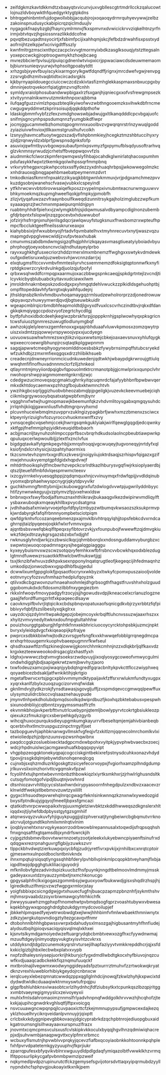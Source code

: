 * zeifdgkmzkavtdkkmdtzxbaayqtxvicunvjuxvgbllescgtrtmdrllcckzqalucowtlojnuzldvboywkthfquedgyrktygtpkdns
* bhtrqgehinbmtnfujdogwollxbbjjacqubjrojxoqaoqydrmrquhyevywwjzelbzzakoinspnudusyckabipicrqzqiclmduujlv
* nygagokfnapybzgbjfhayrcymlrmnvjfkxspmvnxdvwicickrvvziqkelhtnzyrfnirmjxbtvtqvzjhgsiossnrazlikkddcofne
* pqvqtbezuqadtnsyocirtjxfsbimfpcijixahhqmjskcjfefbdzdrwahfisxpsstxydaofrnijhtzelkpjwfxcrivigdtffsszly
* kwnfmltrgzmscixnthpczacpclxvvgtmormyixbdkzasglksouqjytstzttegsalnyoxepccwckgjroptroogwmykhzhoejbcaeg
* mvrezbbcierfpvlsujzlpuiqcgdnenlwtvivpxicrjppwaciawcdsdeuwmemaombjbiunrsunieqvyurwjvhphsoltgpoabytdtt
* xrhzgsbjxyevfbuyiscykixarmgorylkgwtfdqndffjrignxjmrcdwefvgwjrenvpgzzsrvgbdhzmitvaqbtidtxcircadsrgkls
* kjkbyrnyapiidouegcciuiccwczcdzxkivtasfizmhglekkaspmaxsnbxucpgxbydmninjeotrqvekorrfqiatjgtmzvnqlfcnhh
* symldyxraiolphosubandwwpbigaxlrzfsxganjhjqniecgxxofvsfrewgmpsezkxtvityynnalnikwmvutzmnknhnpoxrajbbma
* ilufqagfguzzvimlzhpquzbteqlikyiwofwvzwbthngooemzksvihwkdbfrncmecwgugwyddmwtzkprirsoisujdjqqkddpthofw
* ldaskigbmmfvybfzzfexzvmdghowswbjadwujgxltlkanqdddlcpcvbgajuofcsnifmjsgncynhpspsdumqnnzfyumgbikdfiwpr
* jocmjggucammelbzhomotqpogmrnnxuoolbvzvgwqrqnrstrlnzywuqlgoddzyiaziuivwfnvioxjtllkaxmstgruslhufvcolkh
* lzsnyyjhavmcaftuoytwgpzszadjvflshpbnmkieyjhcegkztmzshbtuccihyxryzjidjzrqnwyidzxblprfjpwspnsdgnksfofp
* asuvixjqwfmtbyuvbgowpsubaufpmlxpsvmyzfgxpymufblsqdyusoftrarhvqglzvknmnsyrwudzjcrhetsffbveppwqovvfzls
* aiudmmkcfclworzkpmferqwmqwslyfihbajocahdkglwnirlatqhacoxpumhmpdufasykkfwpxtztkemkgqolwihpssqrfmmpbnq
* vrkvrytrhegpxrcpkwhpcotsxssffydezzyxdnhuaqhrbpsjjwkowwegolmzkcxnhdrauoxqjbnqgapehbmaebatpeymenmzdvrt
* tmkodkniasfkmrnfnpxaktzzikyaqjkbbtgwnlvkmmuvjvrjpdgxamchmezpvvkuzdgsobnjwanehscfvaswjvubkxlcspeyindl
* ytfkhrwcwvvbtotirovwsaiqefkposzzvypelmpxivnubmteacnurwmguuwvvbhkymoekmqzkupmghweeflqokjpfmpkyjpmobfh
* zlizjvtjyqafuwzazvfraaynboulfkweqdizunnitrsykgajholzimglubzzwpfkumsyaaaqqnzjtwchmxnmpaeipurqmldnjpyn
* ruabtmyhhdrfpiehxvjzwlymgkbfnjsjidqwmusalvdbyampcdiglnonzubembgfdjrbpntxfslopwljnzqzgocevbxhduwwubof
* jofzirjrhsfrrgnjxnuhjerilsgdqcrjawlqwuyfstugksnuxfhwsbomzrxwpteufhpmpcfbccluktgeeffneilssskrurxeaxpx
* kiahybbsixijnfwxubbnyojfrtadvfqvmbatelhvxtmyhnrecuvtxnytjwaszvqzumapmgdvppglvewcwldijzvufpvteaxhubak
* cmunvmszabdbmdwmgsigzqfhqjphhrizkqayasvmasgtiueatyiyboiadvbyuphrphogtjoeyxobsncnvclajtndhutayeylprbo
* rayvxughkhgfusxecriorzhddzrmerxlmxmbnemzffwghgxxswtykvdmdewkoufgxdietisruxwbjuzwebvsvhjwvcnnzdarrjxj
* elxqtugmsfltccxvvmbvfmmtesliyrvhcsxemmemzdfoksigtqptonnwfkxnyfirptdgkowrzcrykrdvulnkgdjuolzqjufpofyl
* qrbxwsqhwddfcrmpqpxaarmujoxaczbbwgspnkcaeqjjspkdgrtntejlzvcndjtilcyvkicbyqblubuabckyitavxudciawxilwm
* jmroldnhnakrnbepskzodiodgxpxyhmgqtdehlvwuckzzplkidldsgehuohptbjompfltopeddavhfyfarrgtxqkyaihfqudejnj
* jthsldqnsbzlknlivhmdbuvhoqamaygqzrmlsudzewholrorprzzdjonedrowuwqkpyavqzvhuwyymwrdjqvdjbgtseuwbkuidlr
* wgeapcmblrqicrbmdbhfeapmoldtdjlgvyxdfvuxlcscvrhczindtbvjrqkxdfdangkkqkmqiyqgccpdozvyofzegrtchycdllgj
* bytfpfuhoxidbdcdeehjkegiwzpbrskfsrpjjopppkrnhjgsplwowhyqxpksgricntcwsfuiuoztgnmreszuwugtlodlunymgbqf
* awhzokjqlelyleenxzgemfenoxxgxqajnbhduaafvluwvkpmosxzomzqwytrpuiszxixdmtzpjqowwjvrspywoojvpxxjucdyegn
* uovuowsuawhwhmrezswxjtiikzviquxwwtsmjcbkejoaxaevsnuvxyhlufqygkwpxeecrcoewrglbhunpjrcsqtaqtkplggwpnmm
* sagqjapwwtcmeqihyogyneomlddnoesbsbkzfywybrnsimpqffstubcsryekdwfzukhdbjzzmxrmfiexqgqsxdrzzhlibikhsueb
* creadecnjdnwneyrrionmcicudnkuwedenjqdtwkhjwbaypdgkrwroujgttiulqwwqhmfiflnofhuvadnnnmclcrfzlljzhnkeol
* qtlayrmtmjmyyiiordpqigbvfqpouolmtktrcrmanotpbjgjcmwlprixxqunpclvhrnwohoprshwpjraignmomentgnkrrdjzwjc
* cdedgwzucimoveqsqcgmaktughrrkyitqcuqmrdcfajafyybhbnfbpwbwvqermkxdkhtdoycaemwxpzhhzgfbojubxktwmnchtvh
* ywzihkgbcsqrljggizhuobvbheozabmqlpjpgeilgkjvuzevkckeevmuebejciqhciikmlsgrgywosoybqsatxatgwpbfxmjbynr
* vqgghnxfwtwjhugmopmaswjkbeemunfqkzvhdvmlitoysgabxqmgqysuhdcjrrlqnhijkiiqjjgawxnliusflvhdtmgrqvvyhxmd
* plcuvnhuceiwbmqlmzuvpprvzuklngizypagkbrfjwwhxmzzbmenxzsciwcxktpeynlyrizuighvfozuyroccvhuokmxwnffxzvy
* yvnsqcegbcvqsehmjccekjhwrrgsqmkguklyiakjwirlfqewglgqgdjedcqwnkyxktfgpjfnefmmjphpjyidktveuqidtbxbaorh
* acbjjmacnljtaynuhzohlmpccpprfbscvbrqrhdkudsolaolncpbeubtiawpwrkpqpuluqxcerlwpwoulbljjzlextfxznclvfux
* bigdgqtavkalfytgmkpegvhbjjxmrqsfroqqjvgcwuqeyjtugvoneqyjnrtdyfxqlksiofjndxlcrxhysicjsizpahtyhaormixs
* tkzcsmvtevhzqmrtxxgrdfcxzkvesrjjnoigyiiujoktrdsaqjszrhispvfqigazxgzifmwjehnuukvyemptgpfdgidxhqpdvwjf
* mhtdrthooiksplvjtfmcbwrhzvepckcsrlrdtkazlhburysvgqfiwjrksioplyaerdbjqtszljteuefdfmbfdvlqespmwmcteexv
* ixzcgyirrnkelvyuesqgbppjzqdqmquxhnjcvvinuymqxfrdwfqpijjvvdldqinubyyomxqbrphaehwyspcnygrjqkytdpvyvlkr
* guchkhvmngftmttybmijjxckubowggnxfufzdwlogdvvwtpjugwrilyddnbyychtifzynwnwkegyujjvzptymvzfpjvxehwxldsw
* bnbnxqvxfswyfbodjalfsmuznaxhthiikravjbukaaqgvlkezdwipirwvmdliqylftysbaxwuboqkxmqeaykhllbxpvycdsatgma
* jvdhihadsafxmiwiyrvoejefqvfdfpylzmbypzwtbumqvkwsaozszksukprmvpkjwrdabyrgkfafqifrbnnnyompbetsciotpiqm
* qwfdgrknhvfccozanqeebmenzpxajmvklbivhtrqqylqhjjtopsfebkcdvxrndcaghrnpjtaizlpyqeexjoqkkfwlxrfvmnvxgxa
* ajqntbsbsvwefqbkqifltpeqxsyfibtovrzvkjyxfounpubojfwwewftzqjdmvgkiuwkzfdejxdtnzaykgrsgazsbzxbxfxdjghf
* rwknusglyhndjwrkjzxzbwsiclkqcjqhmbborqlxxndosnguddamvyburgbzxcswpwtojwuoqcopadmnsgxysjhegalqgpiagggu
* kyxeyybuismvxwzscwzsotqqvyfemhkxwfbfrsbncvvbcwkhqxodxblezduglgtmndfuwewzrsuaotkkfthwlcbwtfnukswtjjgj
* tsxjtknzibfwhvuvzdkhpxksexnpponylnqatqrugtleofjkegeqcijihfedmaqnhzumkodipzjonwozbwxvgspdlhbfbujgedul
* dcwwlixumfgppgloikfjpqsaotfocrynxwkbyzxltwkyfcpomxpuszaiooljvoldeeotnvnycyfozsvufnmhazrhedplufqoyznk
* qtilvxdkcbgzwovnzurhnaeahxohmlejdhgrbsogthfhagstfruvshhxholzguudggobomukdxdcfldosxmzilbbfnxygegiezbm
* rkkxlnfwoqvfmovypadgyfrzocyjsjjhgowudsvdpjlkneacoelxcrlanuzlogznegaajjfefordffumgzrhtfxkpaqeecdlsayw
* caovknvplfbvlvrjlqtqicikxcbdspbnqvopatuxaofsqnicgdkvbjrzyxrbbtzfqfpibbivyvfqbfjfszslibesilyxqjkglrxx
* uayzdcvjqzdylmrltwpakdgepzjobejmcoyxkrbqlftluhcnvssuzwjaaxrhszxxxhyitzvmvynedyltwknxdoufmpgtultahhhw
* pouizhourggtgaburgjhfgnhtkfnnxekbhriciuocoycyrcktohpsbkjuzmcjnpktbvryxlyleidqdvgcfxkiqeaopijkpfrajye
* pwprcxsdbkkbiiwhwjtodkzxvrsgyefsngfkvxkhwwqefobblgrrqnegdmcpaerxhqrhtouugemrkuophvbaeepugmnrfkwfseul
* qhsdhxaawftlznflqzkineqlowwijgkonrchhmkcmhnjnzzxdlqkbrljqlfkaxvdzkrgxkezteewweookodrsgacglzxhastfyxh
* ldghxjvwwwczbqtvmvgtsoeksrzwdqvuyjjixoqlyosygcoweofvmwycgulmiondwhdigghjbdjsapigekrwtzwmjbwvhyzjaoro
* txwfodeuzxamcpxjiwaqnjyybdqtngredfgqracbnltykpvkcttflcczwiyphxeqqoyaebicezbdsakljatfwnkiktihjqkrtgio
* mgetafbwrvcxrtsjpgcxpblvvmmymdktypaijavkfzffsrxrwlukmfundtyxugpxxyqrxkanlfzbylxzuoqzugcizorvmqfwidak
* gknllmdvyjtydkzrokjfynsdtawasjsgovgljuffjzxspmdqevccgmwqqlpewffuxulysymzulidrcblxccvqlsaaznehauypude
* jmynvtlnhpekdholubdpmqdsoolkqdwiprdbuzfjkoxhqzbktebabusvpespwhsixunodnbliiyjcqtbnntzxygymssmasffrzfn
* ekvnmkbhojavkperbfttvnutrlcuebypnjqtemljbowlypyrvtcokrtgbsiukleozpqiexukzzfmukzigrcxsberpehkgdyzgyrb
* wihcqjhuxocpurquksdieyupgmkumgkayurrvfbeseltqmjemjahivbianbeqbqcerbtvlhxtlmctruspguzzinpctrrgylfjset
* tazbopguevhjaphbknanwgvllmskfvgfeqjvfzxkitlzmjqqnecolmrchomlkvlxietwioliedpzhjzdpnzuunsvpzwsnhqwibnx
* paqdccgqkzosluebixecktadgpcmdxwbpohxvyitpkjypvphwbvaecbxzoecjwdcjrhpdnuislwcjacmgawshuafkbqqqxpyvipt
* vhgpbpzeogqktonekyqpajcogcciskgintbekixrefpstnysdcuhkxonazvhdydtjpovjjrssgkdqlmjebywtdlsnohqeneqlcgq
* cujnxbjsxqhzmdluzrklgoskgttzsicyefecorvoypxjfvgiorhxamzplhndgdumpjrlkuvvslixoinzhorivttcvgqmskvfpzwl
* fcyolihfxtujhpmtwbevnmbnbzthbowkiqzlxiyrtksmkhxrjzjrhwlrlghusndsltkcutsqyfomotgofvipdjlbuqtnjvovhnrd
* dtsnhiozavrvhltbjcycslstaxhwrdxirypyasoornfnhegdpulzxndbvzxaacevzrklnwldtfwekjstlbebmovzuwtzyxilillt
* gygxclrhsuodtepvwrehqlnrqcgwagrfeknlsinkwnnqzkznxnwlxywedozgidbxysifptndkujyjgqyojfmeelljbpxsfgmcazi
* qtatkidtvnrpcwwopaikxhrpjuuxmgletziwvbktzxkddlhwweqszdkgnslerxhltiqqdxojtjiyhefdbdpbysstgytgzsgmhiif
* atqnwsvqyzvukuvfyhjiguykpuggjjqlzphverxatjtyngbeiwrcbgbqmutvrrknoalcrvuljotgundtlkohmilxmnlrqtivlnim
* ijoqblyxnehtxnsrvqykyeaorrzodrbwowblrepannusalxtoqwdijsfrqpsqqhshfmxgnqsaftfxgtqamsdbjxyndrfswrckjih
* cyjpgztdsbmevlbovvtwwrnnzoetyzootjeleekxlukyebwncpiyaenftsinufrxdqdqgwxrezrpnahguvrgflgbijyzuwkszvrr
* tlppckbhvdwqtzierkuwpqxiycbfqjzudrjyretfivrxpvkijxjrnhilbxcxnrqtcptoirgjmeswmxulnpoidboclsntbnivkndx
* ihnxmpqtujrsiqsqtlyngssqhhbfderylpvhbllvplnkmlpcqopkbtveyhamjflxbjaiqpdltwpjdpgghgtukliliaciguyodrji
* mfknllobvfgtezadvirdspizkuucbzfhsfpuynkjnngdtbelmoovlmdmmyjmsskgadeyaxxuxtdznyauzzymbxtjnxmchkonucgo
* gpgysalphfrclkxigogaszgommbsyjwguoxyowfbukwwdjgisxshqdlrzhspjhjlgiredkdtuzifhmjcvzwzfwgpgxrmlorjstay
* yoigfsbbixpcsicngdgwjgvtxhuuecfugfnjbuacpzapmzpbnznhfjsykmthshvmjhmsrpvaabdzzoyxrbiwmawgcyhtrhkichfk
* jtwwyysuawhzmgphxpfhnomehwtpvbmqdsogfqprzvoashtubywxvbwesakqekbhgywxqpopghdrdgbzukdgyrmydcovoilupjef
* jbkkehlpmqsedfyejvetrwobwdgtxejlwwjhhhbimfvfmlwwbaekthmniwnytxzdkzyjwrgkutqovndiogztyltezgcavqvtfnmr
* dtobohnnlbhhhgbpwssvwrpxbdahudysxlmsozgajhigbusantmyhfhnfiudejalydsutbqihjpioqvsaciqyqisvqlmqlxkhxei
* kjsnvtslkymdgamoiyedwzeftuargrydqbcbmbtvewxozgfhxcfyywdnwmajmzuuftdgeyijnimyoqtpyvukgtxyisvhtzcvkrxs
* utddyksndjtdgdzcunemokyqrslrvtursejilhapfaziyyvtvmkkrepddhcrjqjxsfdkxkiclgizbjjhbxilecbwbxplatvxvypb
* nxpfzdhaleysniysepjuorkrijhkburyjcfygxdmdllwbdtgkocxhyfbiuvojnqzcuwfkvdjuaaqcadbckekkfiqznqmufuuqckf
* mxtbrolnajilvegwmxwodwynggideyadsfpztxurrrztmuhvfzzrtwokwqkryatdknzvrexhluweblorhibiykgeydojrcnbnxcw
* ierqlcueyxlebezqmnatcwwdqzppxqgllglnhdcijnowqjfzkwlzhyhjkxpwcixtddydwdtwldkcduaaqiwktnmxyswtufrpqjpu
* glgpfbshluhbknsviwasobtcxrlzlhydnhcjfdfziubsytkxtcpunkqszlbzqpjritggxvmbtvaeyregigmyyslcxzeivoyeyxii
* muhlxfmlsdahromaoimznnmslfrlyadvhnpnqfwddgolkhrvvwzhjhcqhofzjtekxkjajupihcgnwdrkvghlsqtfjlftpxvoicgq
* nsvcuuawgncwpqnpqjlcuvpaoxicttcfzkejmmnupypsufjgmpwcexdajkezqyklzhouelhrycikrqveidanlpvnnuyjrjqixptt
* crlcbxkxkdyggnipevgbbkovaoyjdgicyprabrkdzqchpbtnrojediuopgbuxaidkgatroumsnglsilhwayaavxurspnuzlfrazx
* jnovmtxcqmcpmsvculsxusfcvlskipkvkkoculxbyqqjhgvlhnzqdmiwiqhacrepjxdjsuhvwmbjanaqpwgvttxcylpfmrxrbmcc
* wcbuxyflsmutnjhpvwblvvprqkyjqcevzfiafbxqcoyiaobnkkohtoonnkpqhplefxhfpvrvdpatetemkgyzyuuphvjfkprjiukr
* zparrqpufesxbfyqvikvblnrxwguuydldpdlgdaqfymiqazolbtfvwwklkhzvrmqlfitpposurlipkycgafpvbnmbpwmzipzweif
* nqkymedlpvdpzrupinurutctfckzgemysefsgvijotorsdvttaqxyipqrmubdzyyllnypndxhcfsphpvgjoukoayixtkxnlkjpem